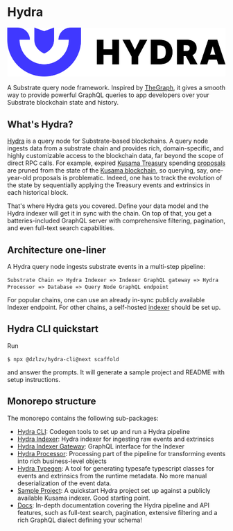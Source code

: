 # Hydra

![A query node builder for Substrate chains](.gitbook/assets/hydra-logo-horizontallockup.svg)

A Substrate query node framework. Inspired by [TheGraph](http://thegraph.com/), it gives a smooth way to provide powerful GraphQL queries to app developers over your Substrate blockchain state and history.

## What's Hydra?

[Hydra](https://joystream.org/hydra) is a query node for Substrate-based blockchains. A query node ingests data from a substrate chain and provides rich, domain-specific, and highly customizable access to the blockchain data, far beyond the scope of direct RPC calls. For example, expired [Kusama Treasury](https://wiki.polkadot.network/docs/en/learn-treasury) spending [proposals](https://kusama.subscan.io/event?module=Treasury&event=Proposed) are pruned from the state of the [Kusama blockchain](https://polkascan.io/kusama), so querying, say, one-year-old proposals is problematic. Indeed, one has to track the evolution of the state by sequentially applying the Treasury events and extrinsics in each historical block.

That's where Hydra gets you covered. Define your data model and the Hydra indexer will get it in sync with the chain. On top of that, you get a batteries-included GraphQL server with comprehensive filtering, pagination, and even full-text search capabilities.

## Architecture one-liner

A Hydra query node ingests substrate events in a multi-step pipeline:

```text
Substrate Chain => Hydra Indexer => Indexer GraphQL gateway => Hydra Processor => Database => Query Node GraphQL endpoint
```

For popular chains, one can use an already in-sync publicly available Indexer endpoint. For other chains, a self-hosted [indexer](https://github.com/Joystream/hydra/tree/master/packages/hydra-indexer) should be set up.

## Hydra CLI quickstart

Run

```text
$ npx @dzlzv/hydra-cli@next scaffold
```

and answer the prompts. It will generate a sample project and README with setup instructions.

## Monorepo structure

The monorepo contains the following sub-packages:

* [Hydra CLI](hydra-cli.md): Codegen tools to set up and run a Hydra pipeline
* [Hydra Indexer](hydra-indexer.md): Hydra indexer for ingesting raw events and extrinsics
* [Hydra Indexer Gateway](hydra-indexer-gateway.md): GraphQL interface for the Indexer
* [Hydra Processor](hydra-processor.md): Processing part of the pipeline for transforming events into rich business-level objects
* [Hydra Typegen](hydra-typegen.md): A tool for generating typesafe typescript classes for events and extrinsics from the runtime metadata. No more manual deserialization of the event data.
* [Sample Project](https://github.com/dzhelezov/hydra/tree/e71d8145d55183b406ee4ac5a47b4bd089976e6f/packages/sample/README.md): A quickstart Hydra project set up against a publicly available Kusama indexer. Good starting point.
* [Docs](docs/): In-depth documentation covering the Hydra pipeline and API features, such as full-text search, pagination, extensive filtering and a rich GraphQL dialect defining your schema!


